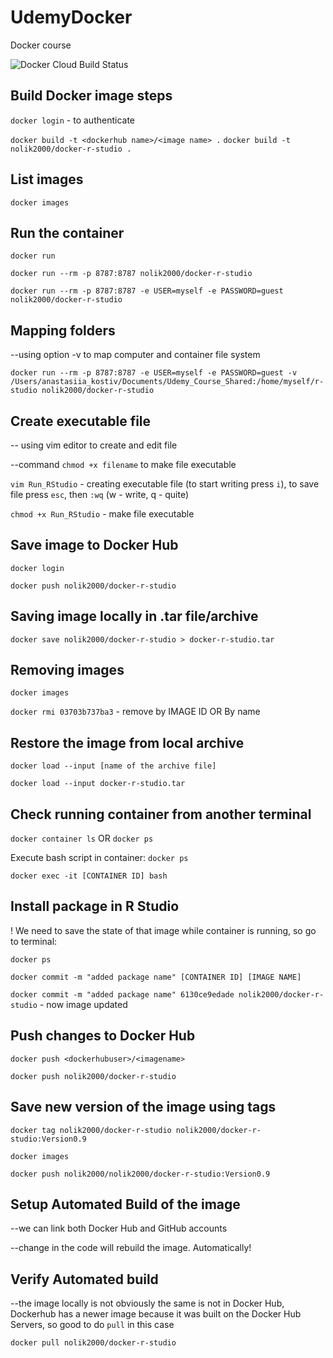 # UdemyDocker
 Docker course

![Docker Cloud Build Status](https://img.shields.io/docker/cloud/build/nolik2000/docker-r-studio)

## Build Docker image steps

`docker login` - to authenticate

`docker build -t <dockerhub name>/<image name> .`
`docker build -t nolik2000/docker-r-studio .` 

## List images
`docker images`

## Run the container
`docker run`

`docker run --rm -p 8787:8787 nolik2000/docker-r-studio`

`docker run --rm -p 8787:8787 -e USER=myself -e PASSWORD=guest nolik2000/docker-r-studio`

## Mapping folders
--using option -v to map computer and container file system

`docker run --rm -p 8787:8787 -e USER=myself -e PASSWORD=guest -v /Users/anastasiia_kostiv/Documents/Udemy_Course_Shared:/home/myself/r-studio nolik2000/docker-r-studio`

## Create executable file
-- using vim editor to create and edit file

--command `chmod +x filename` to make file executable

`vim Run_RStudio` - creating executable file (to start writing press `i`), to save file press `esc`, then `:wq` (w - write, q - quite)

`chmod +x Run_RStudio` - make file executable

## Save image to Docker Hub
`docker login`

`docker push nolik2000/docker-r-studio`

## Saving image locally in .tar file/archive

`docker save nolik2000/docker-r-studio > docker-r-studio.tar`

## Removing images
`docker images`

`docker rmi 03703b737ba3` - remove by IMAGE ID OR By name


## Restore the image from local archive
`docker load --input [name of the archive file]`

`docker load --input docker-r-studio.tar`


## Check running container from another terminal
`docker container ls` OR `docker ps`

Execute bash script in container:
`docker ps`

`docker exec -it [CONTAINER ID] bash`

## Install package in R Studio
! We need to save the state of that image while container is running, so go to terminal:

`docker ps`

`docker commit -m "added package name" [CONTAINER ID] [IMAGE NAME]`

`docker commit -m "added package name" 6130ce9edade nolik2000/docker-r-studio` - now image updated


## Push changes to Docker Hub
`docker push <dockerhubuser>/<imagename>`

`docker push nolik2000/docker-r-studio` 

## Save new version of the image using tags

`docker tag nolik2000/docker-r-studio nolik2000/docker-r-studio:Version0.9`

`docker images`

`docker push nolik2000/nolik2000/docker-r-studio:Version0.9`


## Setup Automated Build of the image
--we can link both Docker Hub and GitHub accounts

--change in the code will rebuild the image. Automatically!

## Verify Automated build
--the image locally is not obviously the same is not in Docker Hub, Dockerhub has a newer image because it was built on the Docker Hub Servers, so good to do `pull` in this case

`docker pull nolik2000/docker-r-studio`
 
